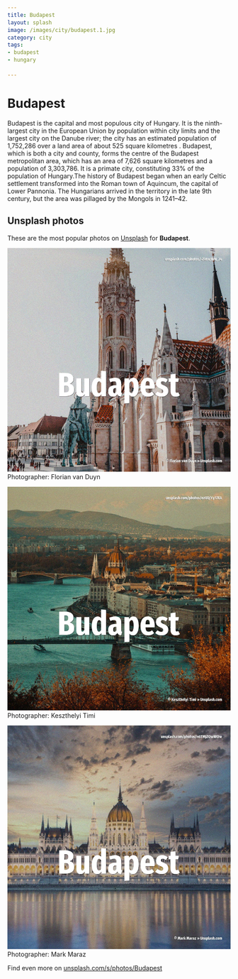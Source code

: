 ```yaml
---
title: Budapest
layout: splash
image: /images/city/budapest.1.jpg
category: city
tags:
- budapest
- hungary

---
```

# Budapest

Budapest  is the capital and most populous city of Hungary. It is the ninth-largest city in the European Union by population within city limits and the largest  city on the Danube river; the city has an estimated population of 1,752,286 over a land area of  about 525 square kilometres . Budapest, which is both a city and county, forms the centre of the Budapest metropolitan area,  which has an area of 7,626 square kilometres  and a population of 3,303,786. It is a primate city, constituting 33% of the population of Hungary.The history of Budapest began  when an early Celtic settlement transformed into the Roman town of Aquincum, the capital of Lower  Pannonia. The Hungarians arrived in the territory in the late 9th century, but the area was pillaged by the  Mongols in 1241–42. 

 
## Unsplash photos
These are the most popular photos on [Unsplash](https://unsplash.com) for **Budapest**.
 
![Budapest](/images/city/budapest.1.jpg)
Photographer:  Florian van Duyn
 
![Budapest](/images/city/budapest.2.jpg)
Photographer:  Keszthelyi Timi
 
![Budapest](/images/city/budapest.3.jpg)
Photographer:  Mark Maraz
 
Find even more on [unsplash.com/s/photos/Budapest](https://unsplash.com/s/photos/Budapest)
 
